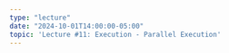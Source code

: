 ```yaml
---
type: "lecture"
date: "2024-10-01T14:00:00-05:00"
topic: 'Lecture #11: Execution - Parallel Execution'
---
```

